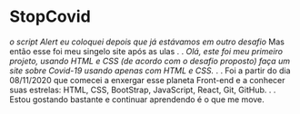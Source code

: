 # StopCovid
*o script Alert eu coloquei depois que já estávamos em outro desafio*  Mas então esse foi meu singelo site após as ulas
.
.
*Olá, este foi meu primeiro projeto, usando HTML e CSS (de acordo com o desafio proposto)
faça um site sobre Covid-19 usando apenas com HTML e CSS.*
.
.
Foi a partir do dia 08/11/2020 que comecei a enxergar esse planeta Front-end
e a conhecer suas estrelas: HTML, CSS, BootStrap, JavaScript, React, Git, GitHub.
.
.
Estou gostando bastante e continuar aprendendo é o que me move.

